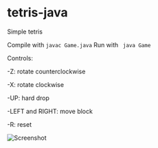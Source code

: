 # tetris-java

Simple tetris

Compile with ```javac Game.java```
Run with ``` java Game```

Controls:

-Z: rotate counterclockwise

-X: rotate clockwise

-UP: hard drop

-LEFT and RIGHT: move block

-R: reset

![Screenshot](https://i.imgur.com/hGoOTIX.png)
